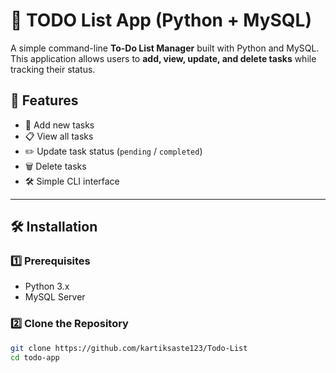 # 📝 TODO List App (Python + MySQL)

A simple command-line **To-Do List Manager** built with Python and MySQL. This application allows users to **add, view, update, and delete tasks** while tracking their status.

## 🚀 Features
- 📌 Add new tasks  
- 📋 View all tasks  
- ✏️ Update task status (`pending` / `completed`)  
- 🗑 Delete tasks  
- 🛠 Simple CLI interface  

---

## 🛠 Installation

### 1️⃣ Prerequisites
- Python 3.x  
- MySQL Server  

### 2️⃣ Clone the Repository
```bash
git clone https://github.com/kartiksaste123/Todo-List
cd todo-app
